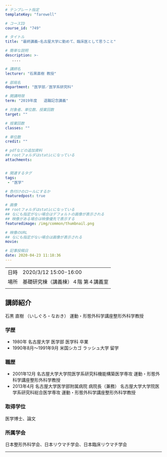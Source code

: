 ```yaml
---
# テンプレート指定
templateKey: "farewell"

# コースID
course_id: "749"

# タイトル
title: "最終講義―名古屋大学に勤めて、臨床医として思うこと"

# 簡単な説明
description: >-
   ....

# 講師名
lecturer: "石黒直樹 教授"

# 部局名
department: "医学部／医学系研究科"

# 開講時限
term: "2019年度	退職記念講義"

# 対象者、単位数、授業回数
target: ""

# 授業回数
classes: ""

# 単位数
credit: ""

# pdfなどの追加資料
## rootフォルダはstaticになっている
attachments:


# 関連するタグ
tags:
 - "医学"

# 色付けのロールにするか
featuredpost: true

# 画像
## rootフォルダはstaticになっている
## なにも指定がない場合はデフォルトの画像が表示される
## 映像がある場合は映像優先で表示する
featuredimage: /img/common/thumbnail.png

# 映像のURL
## なにも指定がない場合は画像が表示される
movie: 

# 記事投稿日
date: 2020-04-23 11:18:36
---
```


|   |   |
|---|---|
| 日時 | 2020/3/12  15:00-16:00 |
| 場所 | 基礎研究棟（講義棟）４階 第４講義室 |
|   |   |





## 講師紹介

石黒 直樹 （いしぐろ・なおき） 運動・形態外科学講座整形外科学教授

### 学歴

* 1980年 名古屋大学 医学部 医学科 卒業
* 1990年8月〜1991年9月 米国シカゴ ラッシュ大学 留学

### 職歴

* 2001年12月 名古屋大学大学院医学系研究科機能構築医学専攻
運動・形態外科学講座整形外科学教授
* 2013年4月 名古屋大学医学部附属病院 病院長（兼務）
名古屋大学大学院医学系研究科総合医学専攻
運動・形態外科学講座整形外科学教授

### 取得学位

医学博士、論文

### 所属学会

日本整形外科学会、日本リウマチ学会、日本臨床リウマチ学会



-----
